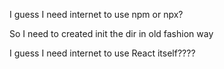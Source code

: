 I guess I need internet to use npm or npx?

So I need to created init the dir in old fashion way

I guess I need internet to use React itself????